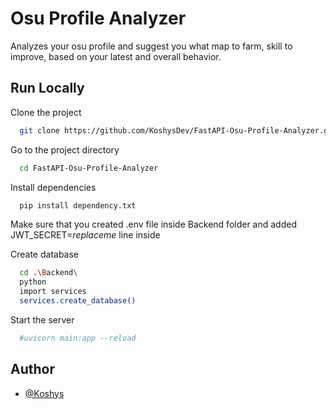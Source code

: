 
# Osu Profile Analyzer

Analyzes your osu profile and suggest you what map to farm, skill to improve, based on your latest and overall behavior.





## Run Locally

Clone the project

```bash
  git clone https://github.com/KoshysDev/FastAPI-Osu-Profile-Analyzer.git
```

Go to the project directory

```bash
  cd FastAPI-Osu-Profile-Analyzer
```

Install dependencies

```bash
  pip install dependency.txt
```

Make sure that you created .env file inside Backend folder and added JWT_SECRET=*replaceme* line inside

Create database

```bash
  cd .\Backend\
  python
  import services
  services.create_database()
```

Start the server

```bash
  #uvicorn main:app --reload
```


## Author

- [@Koshys](https://github.com/KoshysDev)

